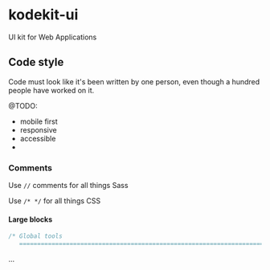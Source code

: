 # kodekit-ui

UI kit for Web Applications

## Code style

Code must look like it's been written by one person, even though a hundred people have worked on it.

@TODO:
- mobile first
- responsive
- accessible
- 


### Comments

Use `//` comments for all things Sass

Use `/* */` for all things CSS

#### Large blocks

```css
/* Global tools
   ========================================================================== */
```

...